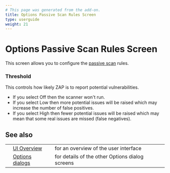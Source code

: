 ```yaml
---
# This page was generated from the add-on.
title: Options Passive Scan Rules Screen
type: userguide
weight: 21
---
```


# Options Passive Scan Rules Screen

This screen allows you to configure the [passive scan](/docs/desktop/start/features/pscan/) rules.

### Threshold

This controls how likely ZAP is to report potential vulnerabilities.

- If you select Off then the scanner won't run.
- If you select Low then more potential issues will be raised which may increase the number of false positives.
- If you select High then fewer potential issues will be raised which may mean that some real issues are missed (false negatives).

## See also

|     |                                                      |                                                 |
| --- | ---------------------------------------------------- | ----------------------------------------------- |
|     | [UI Overview](/docs/desktop/ui/)                     | for an overview of the user interface           |
|     | [Options dialogs](/docs/desktop/ui/dialogs/options/) | for details of the other Options dialog screens |
